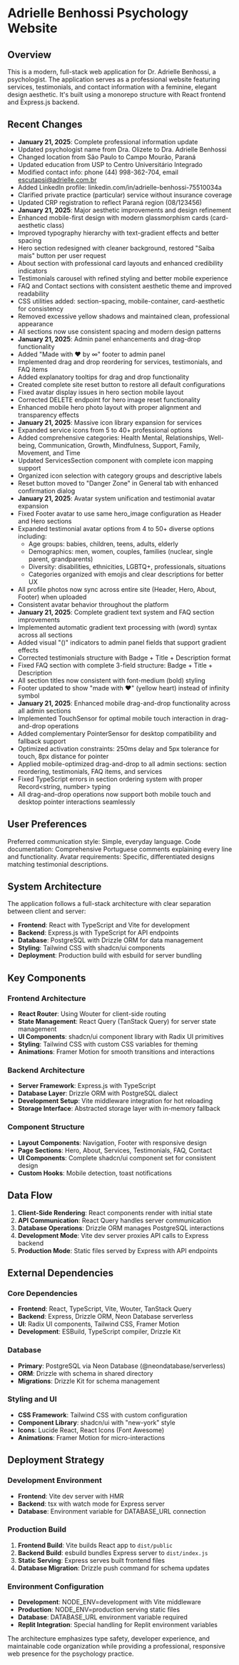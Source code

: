 # Adrielle Benhossi Psychology Website

## Overview

This is a modern, full-stack web application for Dr. Adrielle Benhossi, a psychologist. The application serves as a professional website featuring services, testimonials, and contact information with a feminine, elegant design aesthetic. It's built using a monorepo structure with React frontend and Express.js backend.

## Recent Changes

- **January 21, 2025**: Complete professional information update
- Updated psychologist name from Dra. Olizete to Dra. Adrielle Benhossi
- Changed location from São Paulo to Campo Mourão, Paraná
- Updated education from USP to Centro Universitário Integrado
- Modified contact info: phone (44) 998-362-704, email escutapsi@adrielle.com.br
- Added LinkedIn profile: linkedin.com/in/adrielle-benhossi-75510034a
- Clarified private practice (particular) service without insurance coverage
- Updated CRP registration to reflect Paraná region (08/123456)
- **January 21, 2025**: Major aesthetic improvements and design refinement
- Enhanced mobile-first design with modern glassmorphism cards (card-aesthetic class)
- Improved typography hierarchy with text-gradient effects and better spacing
- Hero section redesigned with cleaner background, restored "Saiba mais" button per user request
- About section with professional card layouts and enhanced credibility indicators  
- Testimonials carousel with refined styling and better mobile experience
- FAQ and Contact sections with consistent aesthetic theme and improved readability
- CSS utilities added: section-spacing, mobile-container, card-aesthetic for consistency
- Removed excessive yellow shadows and maintained clean, professional appearance
- All sections now use consistent spacing and modern design patterns
- **January 21, 2025**: Admin panel enhancements and drag-drop functionality
- Added "Made with ♥ by ∞" footer to admin panel
- Implemented drag and drop reordering for services, testimonials, and FAQ items
- Added explanatory tooltips for drag and drop functionality
- Created complete site reset button to restore all default configurations
- Fixed avatar display issues in hero section mobile layout
- Corrected DELETE endpoint for hero image reset functionality
- Enhanced mobile hero photo layout with proper alignment and transparency effects
- **January 21, 2025**: Massive icon library expansion for services
- Expanded service icons from 5 to 40+ professional options
- Added comprehensive categories: Health Mental, Relationships, Well-being, Communication, Growth, Mindfulness, Support, Family, Movement, and Time
- Updated ServicesSection component with complete icon mapping support
- Organized icon selection with category groups and descriptive labels
- Reset button moved to "Danger Zone" in General tab with enhanced confirmation dialog
- **January 21, 2025**: Avatar system unification and testimonial avatar expansion
- Fixed Footer avatar to use same hero_image configuration as Header and Hero sections
- Expanded testimonial avatar options from 4 to 50+ diverse options including:
  - Age groups: babies, children, teens, adults, elderly
  - Demographics: men, women, couples, families (nuclear, single parent, grandparents)
  - Diversity: disabilities, ethnicities, LGBTQ+, professionals, situations
  - Categories organized with emojis and clear descriptions for better UX
- All profile photos now sync across entire site (Header, Hero, About, Footer) when uploaded
- Consistent avatar behavior throughout the platform
- **January 21, 2025**: Complete gradient text system and FAQ section improvements
- Implemented automatic gradient text processing with (word) syntax across all sections
- Added visual "()" indicators to admin panel fields that support gradient effects
- Corrected testimonials structure with Badge + Title + Description format
- Fixed FAQ section with complete 3-field structure: Badge + Title + Description
- All section titles now consistent with font-medium (bold) styling
- Footer updated to show "made with ♥" (yellow heart) instead of infinity symbol
- **January 21, 2025**: Enhanced mobile drag-and-drop functionality across all admin sections
- Implemented TouchSensor for optimal mobile touch interaction in drag-and-drop operations
- Added complementary PointerSensor for desktop compatibility and fallback support
- Optimized activation constraints: 250ms delay and 5px tolerance for touch, 8px distance for pointer
- Applied mobile-optimized drag-and-drop to all admin sections: section reordering, testimonials, FAQ items, and services
- Fixed TypeScript errors in section ordering system with proper Record<string, number> typing
- All drag-and-drop operations now support both mobile touch and desktop pointer interactions seamlessly

## User Preferences

Preferred communication style: Simple, everyday language.
Code documentation: Comprehensive Portuguese comments explaining every line and functionality.
Avatar requirements: Specific, differentiated designs matching testimonial descriptions.

## System Architecture

The application follows a full-stack architecture with clear separation between client and server:

- **Frontend**: React with TypeScript and Vite for development
- **Backend**: Express.js with TypeScript for API endpoints
- **Database**: PostgreSQL with Drizzle ORM for data management
- **Styling**: Tailwind CSS with shadcn/ui components
- **Deployment**: Production build with esbuild for server bundling

## Key Components

### Frontend Architecture
- **React Router**: Using Wouter for client-side routing
- **State Management**: React Query (TanStack Query) for server state management
- **UI Components**: shadcn/ui component library with Radix UI primitives
- **Styling**: Tailwind CSS with custom CSS variables for theming
- **Animations**: Framer Motion for smooth transitions and interactions

### Backend Architecture
- **Server Framework**: Express.js with TypeScript
- **Database Layer**: Drizzle ORM with PostgreSQL dialect
- **Development Setup**: Vite middleware integration for hot reloading
- **Storage Interface**: Abstracted storage layer with in-memory fallback

### Component Structure
- **Layout Components**: Navigation, Footer with responsive design
- **Page Sections**: Hero, About, Services, Testimonials, FAQ, Contact
- **UI Components**: Complete shadcn/ui component set for consistent design
- **Custom Hooks**: Mobile detection, toast notifications

## Data Flow

1. **Client-Side Rendering**: React components render with initial state
2. **API Communication**: React Query handles server communication
3. **Database Operations**: Drizzle ORM manages PostgreSQL interactions
4. **Development Mode**: Vite dev server proxies API calls to Express backend
5. **Production Mode**: Static files served by Express with API endpoints

## External Dependencies

### Core Dependencies
- **Frontend**: React, TypeScript, Vite, Wouter, TanStack Query
- **Backend**: Express, Drizzle ORM, Neon Database serverless
- **UI**: Radix UI components, Tailwind CSS, Framer Motion
- **Development**: ESBuild, TypeScript compiler, Drizzle Kit

### Database
- **Primary**: PostgreSQL via Neon Database (@neondatabase/serverless)
- **ORM**: Drizzle with schema in shared directory
- **Migrations**: Drizzle Kit for schema management

### Styling and UI
- **CSS Framework**: Tailwind CSS with custom configuration
- **Component Library**: shadcn/ui with "new-york" style
- **Icons**: Lucide React, React Icons (Font Awesome)
- **Animations**: Framer Motion for micro-interactions

## Deployment Strategy

### Development Environment
- **Frontend**: Vite dev server with HMR
- **Backend**: tsx with watch mode for Express server
- **Database**: Environment variable for DATABASE_URL connection

### Production Build
1. **Frontend Build**: Vite builds React app to `dist/public`
2. **Backend Build**: esbuild bundles Express server to `dist/index.js`
3. **Static Serving**: Express serves built frontend files
4. **Database Migration**: Drizzle push command for schema updates

### Environment Configuration
- **Development**: NODE_ENV=development with Vite middleware
- **Production**: NODE_ENV=production serving static files
- **Database**: DATABASE_URL environment variable required
- **Replit Integration**: Special handling for Replit environment variables

The architecture emphasizes type safety, developer experience, and maintainable code organization while providing a professional, responsive web presence for the psychology practice.